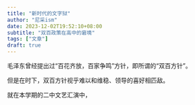 ```yaml
---
title: "新时代的文字狱"
author: "尼采ism"
date: 2023-12-02T19:52:10+08:00
subtitle: "双百政策在高中的窘境"
tags: ["文章"]
draft: true
---
```


毛泽东曾经提出过“百花齐放，百家争鸣”方针，即所谓的“双百方针”。

但是在时下，双百方针视乎难以和维稳、领导的喜好相匹敌。

<!--more-->
就在本学期的二中文艺汇演中，



